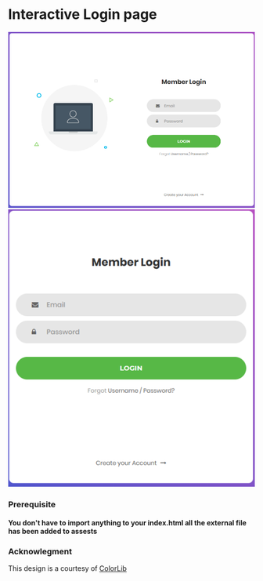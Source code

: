 # Interactive Login page

![](./assets/images/form2.png) ![](./assets/images/form1.png)

### Prerequisite

#### You don't have to import anything to your index.html all the external file has been added to assests

### Acknowlegment

This design is a courtesy of [ColorLib](https://colorlib.com/wp/template/login-form-v1/)
